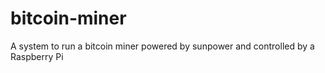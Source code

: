# bitcoin-miner
A system to run a bitcoin miner powered by sunpower and controlled by a Raspberry Pi
